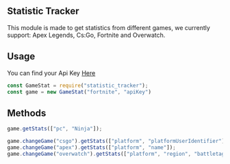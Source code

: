 ## Statistic Tracker
This module is made to get statistics from different games, we currently support: Apex Legends, Cs:Go, Fortnite and Overwatch.
## Usage
You can find your Api Key [Here](https://tracker.gg/developers/apps)
```js
const GameStat = require("statistic_tracker");
const game = new GameStat("fortnite", "apiKey")
```
## Methods

```js
game.getStats(["pc", "Ninja"]);
```
```js
game.changeGame("csgo").getStats(["platform", "platformUserIdentifier"]);
game.changeGame("apex").getStats(["platform", "name"]);
game.changeGame("overwatch").getStats(["platform", "region", "battletag"]);
```